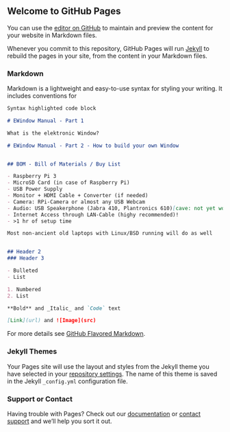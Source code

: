 ## Welcome to GitHub Pages

You can use the [editor on GitHub](https://github.com/eleKtronicwindow/eleKtronicwindow.github.io/edit/master/README.md) to maintain and preview the content for your website in Markdown files.

Whenever you commit to this repository, GitHub Pages will run [Jekyll](https://jekyllrb.com/) to rebuild the pages in your site, from the content in your Markdown files.

### Markdown

Markdown is a lightweight and easy-to-use syntax for styling your writing. It includes conventions for

```markdown
Syntax highlighted code block

# EWindow Manual - Part 1

What is the elektronic Window?

# EWindow Manual - Part 2 - How to build your own Window


## BOM - Bill of Materials / Buy List

- Raspberry Pi 3
- MicroSD Card (in case of Raspberry Pi)
- USB Power Supply
- Monitor + HDMI Cable + Converter (if needed)
- Camera: RPi-Camera or almost any USB Webcam
- Audio: USB Speakerphone (Jabra 410, Plantronics 610)[cave: not yet working stable with RPi3], or USB Microphone or USB Soundcard + Mic
- Internet Access through LAN-Cable (highy recommended)!
- >1 hr of setup time

Most non-ancient old laptops with Linux/BSD running will do as well


## Header 2
### Header 3

- Bulleted
- List

1. Numbered
2. List

**Bold** and _Italic_ and `Code` text

[Link](url) and ![Image](src)
```

For more details see [GitHub Flavored Markdown](https://guides.github.com/features/mastering-markdown/).

### Jekyll Themes

Your Pages site will use the layout and styles from the Jekyll theme you have selected in your [repository settings](https://github.com/eleKtronicwindow/eleKtronicwindow.github.io/settings). The name of this theme is saved in the Jekyll `_config.yml` configuration file.

### Support or Contact

Having trouble with Pages? Check out our [documentation](https://help.github.com/categories/github-pages-basics/) or [contact support](https://github.com/contact) and we’ll help you sort it out.

